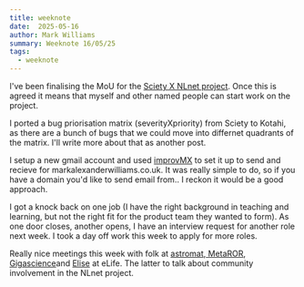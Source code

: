 ```yaml
---
title: weeknote
date:  2025-05-16
author: Mark Williams
summary: Weeknote 16/05/25
tags: 
  - weeknote
---
```

I've been finalising the MoU for the [Sciety X NLnet project](https://nlnet.nl/project/Sciety-ActivityPub/). Once this is agreed it means that myself and other named people can start work on the project. 

I ported a bug priorisation matrix (severityXpriority) from Sciety to Kotahi, as there are a bunch of bugs that we could move into differnet quadrants of the matrix. I'll write more about that as another post.

I setup a new gmail account and used [improvMX](https://improvmx.com) to set it up to send and recieve for markalexanderwilliams.co.uk. It was really simple to do, so if you have a domain you'd like to send email from.. I reckon it would be a good approach.

I got a knock back on one job (I have the right background in teaching and learning, but not the right fit for the product team they wanted to form). As one door closes, another opens, I have an interview request for another role next week. I took a day off work this week to apply for more roles.


Really nice meetings this week with folk at [astromat](https://astromat.org/),[ MetaROR](https://metaror.org/), [Gigascience](https://www.gigasciencepress.org/)and [Elise](https://www.linkedin.com/in/elise-bateman-73130066/) at eLife. The latter to talk about community involvement in the NLnet project.